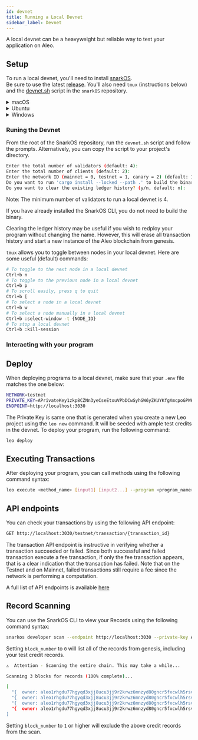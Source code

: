```yaml
---
id: devnet
title: Running a Local Devnet
sidebar_label: Devnet
---
```


A local devnet can be a heavyweight but reliable way to test your application on Aleo.

## Setup

To run a local devnet, you'll need to install [snarkOS](https://developer.aleo.org/guides/introduction/getting_started#2-installing-snarkos).  
Be sure to use the latest [release](https://github.com/ProvableHQ/snarkOS/releases).
You'll also need `tmux` (instructions below) and the [devnet.sh](https://github.com/ProvableHQ/snarkOS/blob/staging/devnet.sh) script in the `snarkOS` repository.

<details><summary>macOS</summary>

To install `tmux` on macOS, you can use the `Homebrew` package manager.
If you haven't installed `Homebrew` yet, you can find instructions at [their website](https://brew.sh/).
```bash
# Once Homebrew is installed, run:
brew install tmux
```

</details>

<details><summary>Ubuntu</summary>

On Ubuntu and other Debian-based systems, you can use the `apt` package manager:
```bash
sudo apt update
sudo apt install tmux
```

</details>

<details><summary>Windows</summary>

There are a couple of ways to use `tmux` on Windows:

## Using Windows Subsystem for Linux (WSL)

1. First, install [Windows Subsystem for Linux](https://docs.microsoft.com/en-us/windows/wsl/install).
2. Once WSL is set up and you have a Linux distribution installed (e.g., Ubuntu), open your WSL terminal and install `tmux` as you would on a native Linux system:
```bash
sudo apt update
sudo apt install tmux
```

</details>

### Runing the Devnet

From the root of the SnarkOS repository, run the `devnet.sh` script and follow the prompts.  Alternatively, you can copy the script to your project's directory. 

```bash
Enter the total number of validators (default: 4): 
Enter the total number of clients (default: 2): 
Enter the network ID (mainnet = 0, testnet = 1, canary = 2) (default: 1): 
Do you want to run 'cargo install --locked --path .' to build the binary? (y/n, default: y): n
Do you want to clear the existing ledger history? (y/n, default: n):
```
Note:  The minimum number of validators to run a local devnet is 4.

If you have already installed the SnarkOS CLI, you do not need to build the binary.  

Clearing the ledger history may be useful if you wish to redploy your program without changing the name.  However, this will erase all transaction history and start a new instance of the Aleo blockchain from genesis.

`tmux` allows you to toggle between nodes in your local devnet. Here are some useful (default) commands:

```bash
# To toggle to the next node in a local devnet
Ctrl+b n 
# To toggle to the previous node in a local devnet
Ctrl+b p 
# To scroll easily, press q to quit
Ctrl+b [ 
# To select a node in a local devnet
Ctrl+b w 
# To select a node manually in a local devnet
Ctrl+b :select-window -t {NODE_ID}
# To stop a local devnet
Ctrl+b :kill-session
```

### Interacting with your program

## Deploy

When deploying programs to a local devnet, make sure that your `.env` file matches the one below:

```bash 
NETWORK=testnet
PRIVATE_KEY=APrivateKey1zkp8CZNn3yeCseEtxuVPbDCwSyhGW6yZKUYKfgXmcpoGPWH
ENDPOINT=http://localhost:3030
```

The Private Key is same one that is generated when you create a new Leo project using the `leo new` command.  It will be seeded with ample test credits in the devnet.
To deploy your program, run the following command:
```bash
leo deploy
```

## Executing Transactions

After deploying your program, you can call methods using the following command syntax:
```bash
leo execute <method_name> [input1] [input2...] --program <program_name>.aleo --broadcast
```

## API endpoints

You can check your transactions by using the following API endpoint:

```bash
GET http://localhost:3030/testnet/transaction/{transaction_id}
```

The transaction API endpoint is instructive in verifying whether a transaction succeeded or failed.  Since both successful and failed transaction execute a fee transaction, if only the fee transaction appears, that is a clear indication that the transaction has failed.  Note that on the Testnet and on Mainnet, failed transactions still require a fee since the network is performing a computation.

A full list of API endpoints is available [here](https://developer.aleo.org/references/apis/public_api/)

## Record Scanning

You can use the SnarkOS CLI to view your Records using the following command syntax:
```bash
snarkos developer scan --endpoint http://localhost:3030 --private-key APrivateKey1zkp8CZNn3yeCseEtxuVPbDCwSyhGW6yZKUYKfgXmcpoGPWH --start <block_number> --network 1
```

Setting `block_number` to `0` will list all of the records from genesis, including your test credit records. 

```bash
⚠️  Attention - Scanning the entire chain. This may take a while...

Scanning 3 blocks for records (100% complete)...   

[
  "{  owner: aleo1rhgdu77hgyqd3xjj8ucu3jj9r2krwz6mnzyd80gncr5fxcwlh5rsvzp9px.private,  microcredits: 23437500000000u64.private,  _nonce: 3666670146276262240199958044811329632452609778779651964870759629195088099828group.public}",
  "{  owner: aleo1rhgdu77hgyqd3xjj8ucu3jj9r2krwz6mnzyd80gncr5fxcwlh5rsvzp9px.private,  microcredits: 23437500000000u64.private,  _nonce: 4536868268814456227312360347031739423312689137706933033938812386306238998060group.public}",
  "{  owner: aleo1rhgdu77hgyqd3xjj8ucu3jj9r2krwz6mnzyd80gncr5fxcwlh5rsvzp9px.private,  microcredits: 23437500000000u64.private,  _nonce: 205967862164714901379497326815256981526025583494109091059194305832749867953group.public}",
  "{  owner: aleo1rhgdu77hgyqd3xjj8ucu3jj9r2krwz6mnzyd80gncr5fxcwlh5rsvzp9px.private,  microcredits: 23437500000000u64.private,  _nonce: 4424806931746512507605174575961455750579179367541686805196254590136284583805group.public}"
]
```

Setting `block_number` to `1` or higher will exclude the above credit records from the scan.


